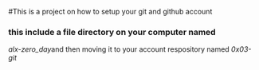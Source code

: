 #This is a project on how to setup your git and github account
### this include a file directory on your computer named 
*alx-zero_day*and then moving it to your account respository named *0x03-git*
